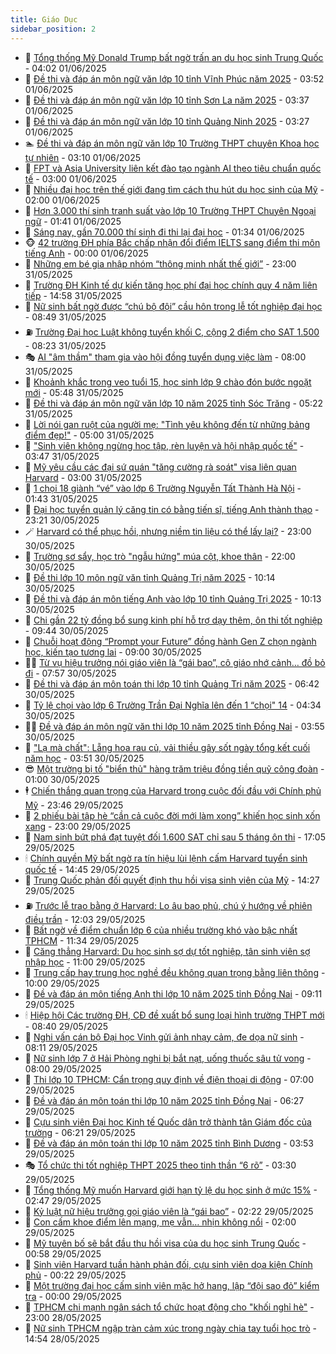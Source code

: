 ```yaml
---
title: Giáo Dục
sidebar_position: 2
---
```


<!-- dantri-giao-duc:START -->
- 🤡 [Tổng thống Mỹ Donald Trump bất ngờ trấn an du học sinh Trung Quốc](https://dantri.com.vn/giao-duc/tong-thong-my-donald-trump-bat-ngo-tran-an-du-hoc-sinh-trung-quoc-20250601103127075.htm) - 04:02 01/06/2025
- 🗽 [Đề thi và đáp án môn ngữ văn lớp 10 tỉnh Vĩnh Phúc năm 2025](https://dantri.com.vn/giao-duc/de-thi-va-dap-an-mon-ngu-van-lop-10-tinh-vinh-phuc-nam-2025-20250601104954577.htm) - 03:52 01/06/2025
- 🚦 [Đề thi và đáp án môn ngữ văn lớp 10 tỉnh Sơn La năm 2025](https://dantri.com.vn/giao-duc/de-thi-va-dap-an-mon-ngu-van-lop-10-tinh-son-la-nam-2025-20250601103322436.htm) - 03:37 01/06/2025
- 🌋 [Đề thi và đáp án môn ngữ văn lớp 10 tỉnh Quảng Ninh 2025](https://dantri.com.vn/giao-duc/de-thi-va-dap-an-mon-ngu-van-lop-10-tinh-quang-ninh-2025-20250601102200051.htm) - 03:27 01/06/2025
- 🏊 [Đề thi và đáp án môn ngữ văn lớp 10 Trường THPT chuyên Khoa học tự nhiên](https://dantri.com.vn/giao-duc/de-thi-va-dap-an-mon-ngu-van-lop-10-truong-thpt-chuyen-khoa-hoc-tu-nhien-20250531203708378.htm) - 03:10 01/06/2025
- 🎃 [FPT và Asia University liên kết đào tạo ngành AI theo tiêu chuẩn quốc tế](https://dantri.com.vn/giao-duc/fpt-va-asia-university-lien-ket-dao-tao-nganh-ai-theo-tieu-chuan-quoc-te-20250601074725233.htm) - 03:00 01/06/2025
- 💄 [Nhiều đại học trên thế giới đang tìm cách thu hút du học sinh của Mỹ](https://dantri.com.vn/giao-duc/nhieu-dai-hoc-tren-the-gioi-dang-tim-cach-thu-hut-du-hoc-sinh-cua-my-20250531155835170.htm) - 02:00 01/06/2025
- 🦅 [Hơn 3.000 thí sinh tranh suất vào lớp 10 Trường THPT Chuyên Ngoại ngữ](https://dantri.com.vn/giao-duc/hon-3000-thi-sinh-tranh-suat-vao-lop-10-truong-thpt-chuyen-ngoai-ngu-20250531202447097.htm) - 01:41 01/06/2025
- 🚦 [Sáng nay, gần 70.000 thí sinh đi thi lại đại học](https://dantri.com.vn/giao-duc/sang-nay-gan-70000-thi-sinh-di-thi-lai-dai-hoc-20250601075749458.htm) - 01:34 01/06/2025
- 🐵 [42 trường ĐH phía Bắc chấp nhận đổi điểm IELTS sang điểm thi môn tiếng Anh](https://dantri.com.vn/giao-duc/42-truong-dh-phia-bac-chap-nhan-doi-diem-ielts-sang-diem-thi-mon-tieng-anh-20250531233036729.htm) - 00:00 01/06/2025
- 🐘 [Những em bé gia nhập nhóm “thông minh nhất thế giới”](https://dantri.com.vn/giao-duc/nhung-em-be-gia-nhap-nhom-thong-minh-nhat-the-gioi-20250528152057128.htm) - 23:00 31/05/2025
- 🦏 [Trường ĐH Kinh tế dự kiến tăng học phí đại học chính quy 4 năm liên tiếp](https://dantri.com.vn/giao-duc/truong-dh-kinh-te-du-kien-tang-hoc-phi-dai-hoc-chinh-quy-4-nam-lien-tiep-20250531195801178.htm) - 14:58 31/05/2025
- 💼 [Nữ sinh bất ngờ được “chú bộ đội” cầu hôn trong lễ tốt nghiệp đại học](https://dantri.com.vn/giao-duc/nu-sinh-bat-ngo-duoc-chu-bo-doi-cau-hon-trong-le-tot-nghiep-dai-hoc-20250531154435367.htm) - 08:49 31/05/2025
- ⛽️ [Trường Đại học Luật không tuyển khối C, cộng 2 điểm cho SAT 1.500](https://dantri.com.vn/giao-duc/truong-dai-hoc-luat-khong-tuyen-khoi-c-cong-2-diem-cho-sat-1500-20250531151725749.htm) - 08:23 31/05/2025
- 🎭 [AI &quot;âm thầm&quot; tham gia vào hội đồng tuyển dụng việc làm](https://dantri.com.vn/giao-duc/ai-am-tham-tham-gia-vao-hoi-dong-tuyen-dung-viec-lam-20250530164758172.htm) - 08:00 31/05/2025
- 🎃 [Khoảnh khắc trong veo tuổi 15, học sinh lớp 9 chào đón bước ngoặt mới](https://dantri.com.vn/giao-duc/khoanh-khac-trong-veo-tuoi-15-hoc-sinh-lop-9-chao-don-buoc-ngoat-moi-20250531122546144.htm) - 05:48 31/05/2025
- 🚀 [Đề thi và đáp án môn ngữ văn lớp 10 năm 2025 tỉnh Sóc Trăng](https://dantri.com.vn/giao-duc/de-thi-va-dap-an-mon-ngu-van-lop-10-nam-2025-tinh-soc-trang-20250531112135384.htm) - 05:22 31/05/2025
- 👀 [Lời nói gan ruột của người mẹ: &quot;Tình yêu không đến từ những bảng điểm đẹp!&quot;](https://dantri.com.vn/giao-duc/loi-noi-gan-ruot-cua-nguoi-me-tinh-yeu-khong-den-tu-nhung-bang-diem-dep-20250530225030152.htm) - 05:00 31/05/2025
- 🌝 [&quot;Sinh viên không ngừng học tập, rèn luyện và hội nhập quốc tế&quot;](https://dantri.com.vn/giao-duc/sinh-vien-khong-ngung-hoc-tap-ren-luyen-va-hoi-nhap-quoc-te-20250530221212694.htm) - 03:47 31/05/2025
- 🤗 [Mỹ yêu cầu các đại sứ quán &quot;tăng cường rà soát&quot; visa liên quan Harvard](https://dantri.com.vn/giao-duc/my-yeu-cau-cac-dai-su-quan-tang-cuong-ra-soat-visa-lien-quan-harvard-20250531093401458.htm) - 03:00 31/05/2025
- 🦄 [1 chọi 18 giành “vé” vào lớp 6 Trường Nguyễn Tất Thành Hà Nội](https://dantri.com.vn/giao-duc/1-choi-18-gianh-ve-vao-lop-6-truong-nguyen-tat-thanh-ha-noi-20250530222244374.htm) - 01:43 31/05/2025
- 🦍 [Đại học tuyển quản lý căng tin có bằng tiến sĩ, tiếng Anh thành thạo](https://dantri.com.vn/giao-duc/dai-hoc-tuyen-quan-ly-cang-tin-co-bang-tien-si-tieng-anh-thanh-thao-20250530201455372.htm) - 23:21 30/05/2025
- 🪄 [Harvard có thể phục hồi, nhưng niềm tin liệu có thể lấy lại?](https://dantri.com.vn/giao-duc/harvard-co-the-phuc-hoi-nhung-niem-tin-lieu-co-the-lay-lai-20250530114828128.htm) - 23:00 30/05/2025
- 🦆 [Trường sơ sẩy, học trò &quot;ngẫu hứng&quot; múa cột, khoe thân](https://dantri.com.vn/giao-duc/truong-so-say-hoc-tro-ngau-hung-mua-cot-khoe-than-20250530110545187.htm) - 22:00 30/05/2025
- 🚀 [Đề thi lớp 10 môn ngữ văn tỉnh Quảng Trị năm 2025](https://dantri.com.vn/giao-duc/de-thi-lop-10-mon-ngu-van-tinh-quang-tri-nam-2025-20250530170653873.htm) - 10:14 30/05/2025
- 🦒 [Đề thi và đáp án môn tiếng Anh vào lớp 10 tỉnh Quảng Trị 2025](https://dantri.com.vn/giao-duc/de-thi-va-dap-an-mon-tieng-anh-vao-lop-10-tinh-quang-tri-2025-20250530165418491.htm) - 10:13 30/05/2025
- 🤡 [Chi gần 22 tỷ đồng bổ sung kinh phí hỗ trợ dạy thêm, ôn thi tốt nghiệp](https://dantri.com.vn/giao-duc/chi-gan-22-ty-dong-bo-sung-kinh-phi-ho-tro-day-them-on-thi-tot-nghiep-20250530161159748.htm) - 09:44 30/05/2025
- 🤔 [Chuỗi hoạt động “Prompt your Future” đồng hành Gen Z chọn ngành học, kiến tạo tương lai](https://dantri.com.vn/giao-duc/chuoi-hoat-dong-prompt-your-future-dong-hanh-gen-z-chon-nganh-hoc-kien-tao-tuong-lai-20250530150323075.htm) - 09:00 30/05/2025
- 🧑‍💻 [Từ vụ hiệu trưởng nói giáo viên là “gái bao”, cô giáo nhớ cảnh… đồ bỏ đi](https://dantri.com.vn/giao-duc/tu-vu-hieu-truong-noi-giao-vien-la-gai-bao-co-giao-nho-canh-do-bo-di-20250529165946190.htm) - 07:57 30/05/2025
- 🤡 [Đề thi và đáp án môn toán thi lớp 10 tỉnh Quảng Trị năm 2025](https://dantri.com.vn/giao-duc/de-thi-va-dap-an-mon-toan-thi-lop-10-tinh-quang-tri-nam-2025-20250530133810747.htm) - 06:42 30/05/2025
- 🧠 [Tỷ lệ chọi vào lớp 6 Trường Trần Đại Nghĩa lên đến 1 “chọi&quot; 14](https://dantri.com.vn/giao-duc/ty-le-choi-vao-lop-6-truong-tran-dai-nghia-len-den-1-choi-14-20250530112529769.htm) - 04:34 30/05/2025
- 🧑‍💻 [Đề và đáp án môn ngữ văn thi lớp 10 năm 2025 tỉnh Đồng Nai](https://dantri.com.vn/giao-duc/de-va-dap-an-mon-ngu-van-thi-lop-10-nam-2025-tinh-dong-nai-20250530092837692.htm) - 03:55 30/05/2025
- 🧠 [&quot;Lạ mà chất&quot;: Lẵng hoa rau củ, vải thiều gây sốt ngày tổng kết cuối năm học](https://dantri.com.vn/giao-duc/la-ma-chat-lang-hoa-rau-cu-vai-thieu-gay-sot-ngay-tong-ket-cuoi-nam-hoc-20250530103958475.htm) - 03:51 30/05/2025
- 😎 [Một trường bị tố &quot;biển thủ&quot; hàng trăm triệu đồng tiền quỹ công đoàn](https://dantri.com.vn/giao-duc/mot-truong-bi-to-bien-thu-hang-tram-trieu-dong-tien-quy-cong-doan-20250529160336409.htm) - 01:00 30/05/2025
- 🕴 [Chiến thắng quan trọng của Harvard trong cuộc đối đầu với Chính phủ Mỹ](https://dantri.com.vn/giao-duc/chien-thang-quan-trong-cua-harvard-trong-cuoc-doi-dau-voi-chinh-phu-my-20250530063303531.htm) - 23:46 29/05/2025
- 🧠 [2 phiếu bài tập hè “cần cả cuộc đời mới làm xong” khiến học sinh xốn xang](https://dantri.com.vn/giao-duc/2-phieu-bai-tap-he-can-ca-cuoc-doi-moi-lam-xong-khien-hoc-sinh-xon-xang-20250529135301410.htm) - 23:00 29/05/2025
- 🚀 [Nam sinh bứt phá đạt tuyệt đối 1.600 SAT chỉ sau 5 tháng ôn thi](https://dantri.com.vn/giao-duc/nam-sinh-but-pha-dat-tuyet-doi-1600-sat-chi-sau-5-thang-on-thi-20250529161509439.htm) - 17:05 29/05/2025
- 🕯 [Chính quyền Mỹ bất ngờ ra tín hiệu lùi lệnh cấm Harvard tuyển sinh quốc tế](https://dantri.com.vn/giao-duc/chinh-quyen-my-bat-ngo-ra-tin-hieu-lui-lenh-cam-harvard-tuyen-sinh-quoc-te-20250529214003798.htm) - 14:45 29/05/2025
- 🧰 [Trung Quốc phản đối quyết định thu hồi visa sinh viên của Mỹ](https://dantri.com.vn/giao-duc/trung-quoc-phan-doi-quyet-dinh-thu-hoi-visa-sinh-vien-cua-my-20250529203340514.htm) - 14:27 29/05/2025
- ⛽️ [Trước lễ trao bằng ở Harvard: Lo âu bao phủ, chú ý hướng về phiên điều trần](https://dantri.com.vn/giao-duc/truoc-le-trao-bang-o-harvard-lo-au-bao-phu-chu-y-huong-ve-phien-dieu-tran-20250529185811230.htm) - 12:03 29/05/2025
- 🤖 [Bất ngờ về điểm chuẩn lớp 6 của nhiều trường khó vào bậc nhất TPHCM](https://dantri.com.vn/giao-duc/bat-ngo-ve-diem-chuan-lop-6-cua-nhieu-truong-kho-vao-bac-nhat-tphcm-20250529183119577.htm) - 11:34 29/05/2025
- 🦍 [Căng thẳng Harvard: Du học sinh sợ dự tốt nghiệp, tân sinh viên sợ nhập học](https://dantri.com.vn/giao-duc/cang-thang-harvard-du-hoc-sinh-so-du-tot-nghiep-tan-sinh-vien-so-nhap-hoc-20250529071434034.htm) - 11:00 29/05/2025
- 🐘 [Trung cấp hay trung học nghề đều không quan trọng bằng liên thông](https://dantri.com.vn/giao-duc/trung-cap-hay-trung-hoc-nghe-deu-khong-quan-trong-bang-lien-thong-20250529133058692.htm) - 10:00 29/05/2025
- 🌊 [Đề và đáp án môn tiếng Anh thi lớp 10 năm 2025 tỉnh Đồng Nai](https://dantri.com.vn/giao-duc/de-va-dap-an-mon-tieng-anh-thi-lop-10-nam-2025-tinh-dong-nai-20250529135412881.htm) - 09:11 29/05/2025
- 🕯 [Hiệp hội Các trường ĐH, CĐ đề xuất bổ sung loại hình trường THPT mới](https://dantri.com.vn/giao-duc/hiep-hoi-cac-truong-dh-cd-de-xuat-bo-sung-loai-hinh-truong-thpt-moi-20250529153114148.htm) - 08:40 29/05/2025
- 🐎 [Nghi vấn cán bộ Đại học Vinh gửi ảnh nhạy cảm, đe dọa nữ sinh](https://dantri.com.vn/giao-duc/nghi-van-can-bo-dai-hoc-vinh-gui-anh-nhay-cam-de-doa-nu-sinh-20250529144005431.htm) - 08:11 29/05/2025
- 🐻 [Nữ sinh lớp 7 ở Hải Phòng nghi bị bắt nạt, uống thuốc sâu tử vong](https://dantri.com.vn/giao-duc/nu-sinh-lop-7-o-hai-phong-nghi-bi-bat-nat-uong-thuoc-sau-tu-vong-20250529132452139.htm) - 08:00 29/05/2025
- 🐎 [Thi lớp 10 TPHCM: Cẩn trọng quy định về điện thoại di động](https://dantri.com.vn/giao-duc/thi-lop-10-tphcm-can-trong-quy-dinh-ve-dien-thoai-di-dong-20250529133138891.htm) - 07:00 29/05/2025
- 🫣 [Đề và đáp án môn toán thi lớp 10 năm 2025 tỉnh Đồng Nai](https://dantri.com.vn/giao-duc/de-va-dap-an-mon-toan-thi-lop-10-nam-2025-tinh-dong-nai-20250529132544743.htm) - 06:27 29/05/2025
- 🤭 [Cựu sinh viên Đại học Kinh tế Quốc dân trở thành tân Giám đốc của trường](https://dantri.com.vn/giao-duc/cuu-sinh-vien-dai-hoc-kinh-te-quoc-dan-tro-thanh-tan-giam-doc-cua-truong-20250529131715604.htm) - 06:21 29/05/2025
- 🥳 [Đề và đáp án môn toán thi lớp 10 năm 2025 tỉnh Bình Dương](https://dantri.com.vn/giao-duc/de-va-dap-an-mon-toan-thi-lop-10-nam-2025-tinh-binh-duong-20250529104010224.htm) - 03:53 29/05/2025
- 🎭 [Tổ chức thi tốt nghiệp THPT 2025 theo tinh thần “6 rõ”](https://dantri.com.vn/giao-duc/to-chuc-thi-tot-nghiep-thpt-2025-theo-tinh-than-6-ro-20250528175911907.htm) - 03:30 29/05/2025
- 🥸 [Tổng thống Mỹ muốn Harvard giới hạn tỷ lệ du học sinh ở mức 15%](https://dantri.com.vn/giao-duc/tong-thong-my-muon-harvard-gioi-han-ty-le-du-hoc-sinh-o-muc-15-20250529092917557.htm) - 02:47 29/05/2025
- 🦣 [Kỷ luật nữ hiệu trưởng gọi giáo viên là “gái bao”](https://dantri.com.vn/giao-duc/ky-luat-nu-hieu-truong-goi-giao-vien-la-gai-bao-20250529090618928.htm) - 02:22 29/05/2025
- 🤔 [Con cấm khoe điểm lên mạng, mẹ vẫn… nhịn không nổi](https://dantri.com.vn/giao-duc/con-cam-khoe-diem-len-mang-me-van-nhin-khong-noi-20250528143331874.htm) - 02:00 29/05/2025
- 🦣 [Mỹ tuyên bố sẽ bắt đầu thu hồi visa của du học sinh Trung Quốc](https://dantri.com.vn/giao-duc/my-tuyen-bo-se-bat-dau-thu-hoi-visa-cua-du-hoc-sinh-trung-quoc-20250529075444242.htm) - 00:58 29/05/2025
- 🐲 [Sinh viên Harvard tuần hành phản đối, cựu sinh viên dọa kiện Chính phủ](https://dantri.com.vn/giao-duc/sinh-vien-harvard-tuan-hanh-phan-doi-cuu-sinh-vien-doa-kien-chinh-phu-20250528173436915.htm) - 00:22 29/05/2025
- 🔭 [Một trường đại học cấm sinh viên mặc hở hang, lập “đội sao đỏ” kiểm tra](https://dantri.com.vn/giao-duc/mot-truong-dai-hoc-cam-sinh-vien-mac-ho-hang-lap-doi-sao-do-kiem-tra-20250528224549779.htm) - 00:00 29/05/2025
- 🥷 [TPHCM chi mạnh ngân sách tổ chức hoạt động cho &quot;khối nghỉ hè&quot;](https://dantri.com.vn/giao-duc/tphcm-chi-manh-ngan-sach-to-chuc-hoat-dong-cho-khoi-nghi-he-20250528142005958.htm) - 23:00 28/05/2025
- 🎊 [Nữ sinh TPHCM ngập tràn cảm xúc trong ngày chia tay tuổi học trò](https://dantri.com.vn/giao-duc/nu-sinh-tphcm-ngap-tran-cam-xuc-trong-ngay-chia-tay-tuoi-hoc-tro-20250528212919982.htm) - 14:54 28/05/2025<!-- dantri-giao-duc:END -->
